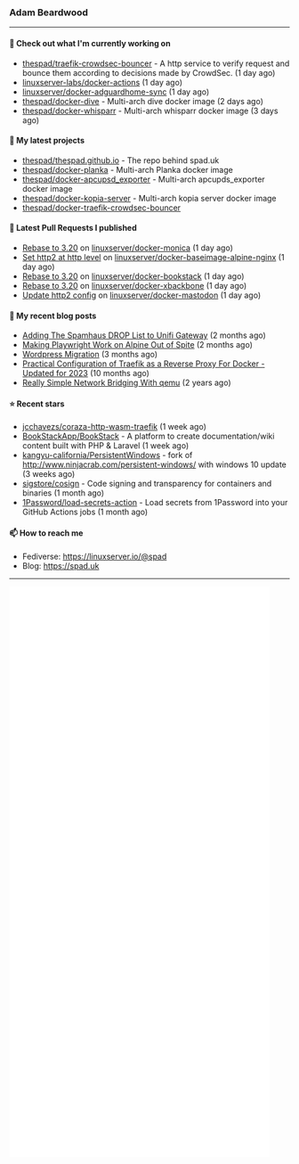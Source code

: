 ### Adam Beardwood
---
#### 👷 Check out what I'm currently working on

- [thespad/traefik-crowdsec-bouncer](https://github.com/thespad/traefik-crowdsec-bouncer) - A http service to verify request and bounce them according to decisions made by CrowdSec. (1 day ago)
- [linuxserver-labs/docker-actions](https://github.com/linuxserver-labs/docker-actions) (1 day ago)
- [linuxserver/docker-adguardhome-sync](https://github.com/linuxserver/docker-adguardhome-sync) (1 day ago)
- [thespad/docker-dive](https://github.com/thespad/docker-dive) - Multi-arch dive docker image (2 days ago)
- [thespad/docker-whisparr](https://github.com/thespad/docker-whisparr) - Multi-arch whisparr docker image (3 days ago)

#### 🌱 My latest projects

- [thespad/thespad.github.io](https://github.com/thespad/thespad.github.io) - The repo behind spad.uk
- [thespad/docker-planka](https://github.com/thespad/docker-planka) - Multi-arch Planka docker image
- [thespad/docker-apcupsd_exporter](https://github.com/thespad/docker-apcupsd_exporter) - Multi-arch apcupds_exporter docker image
- [thespad/docker-kopia-server](https://github.com/thespad/docker-kopia-server) - Multi-arch kopia server docker image 
- [thespad/docker-traefik-crowdsec-bouncer](https://github.com/thespad/docker-traefik-crowdsec-bouncer)

#### 🔨 Latest Pull Requests I published

- [Rebase to 3.20](https://github.com/linuxserver/docker-monica/pull/3) on [linuxserver/docker-monica](https://github.com/linuxserver/docker-monica) (1 day ago)
- [Set http2 at http level](https://github.com/linuxserver/docker-baseimage-alpine-nginx/pull/167) on [linuxserver/docker-baseimage-alpine-nginx](https://github.com/linuxserver/docker-baseimage-alpine-nginx) (1 day ago)
- [Rebase to 3.20](https://github.com/linuxserver/docker-bookstack/pull/213) on [linuxserver/docker-bookstack](https://github.com/linuxserver/docker-bookstack) (1 day ago)
- [Rebase to 3.20](https://github.com/linuxserver/docker-xbackbone/pull/34) on [linuxserver/docker-xbackbone](https://github.com/linuxserver/docker-xbackbone) (1 day ago)
- [Update http2 config](https://github.com/linuxserver/docker-mastodon/pull/95) on [linuxserver/docker-mastodon](https://github.com/linuxserver/docker-mastodon) (1 day ago)

#### 📜 My recent blog posts

- [Adding The Spamhaus DROP List to Unifi Gateway](https://www.spad.uk/posts/adding-spamhaus-drop-list-to-unifi-gateway/) (2 months ago)
- [Making Playwright Work on Alpine Out of Spite](https://www.spad.uk/posts/making-playwright-work-on-alpine-out-of-spite/) (2 months ago)
- [Wordpress Migration](https://www.spad.uk/posts/wordpress-migration/) (3 months ago)
- [Practical Configuration of Traefik as a Reverse Proxy For Docker - Updated for 2023](https://www.spad.uk/posts/practical-configuration-of-traefik-as-a-reverse-proxy-for-docker-updated-for-2023/) (10 months ago)
- [Really Simple Network Bridging With qemu](https://www.spad.uk/posts/really-simple-network-bridging-with-qemu/) (2 years ago)

#### ⭐ Recent stars

- [jcchavezs/coraza-http-wasm-traefik](https://github.com/jcchavezs/coraza-http-wasm-traefik) (1 week ago)
- [BookStackApp/BookStack](https://github.com/BookStackApp/BookStack) - A platform to create documentation/wiki content built with PHP &amp; Laravel (1 week ago)
- [kangyu-california/PersistentWindows](https://github.com/kangyu-california/PersistentWindows) - fork of http://www.ninjacrab.com/persistent-windows/ with windows 10 update (3 weeks ago)
- [sigstore/cosign](https://github.com/sigstore/cosign) - Code signing and transparency for containers and binaries (1 month ago)
- [1Password/load-secrets-action](https://github.com/1Password/load-secrets-action) - Load secrets from 1Password into your GitHub Actions jobs (1 month ago)

#### 📫 How to reach me
- Fediverse: https://linuxserver.io/@spad
- Blog: https://spad.uk
---
<img src="https://raw.githubusercontent.com/thespad/thespad/main/github-metrics.svg">
